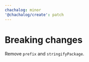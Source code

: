 ```yaml
---
chachalog: minor
'@chachalog/create': patch
---
```


# Breaking changes

Remove `prefix` and `stringifyPackage`.

